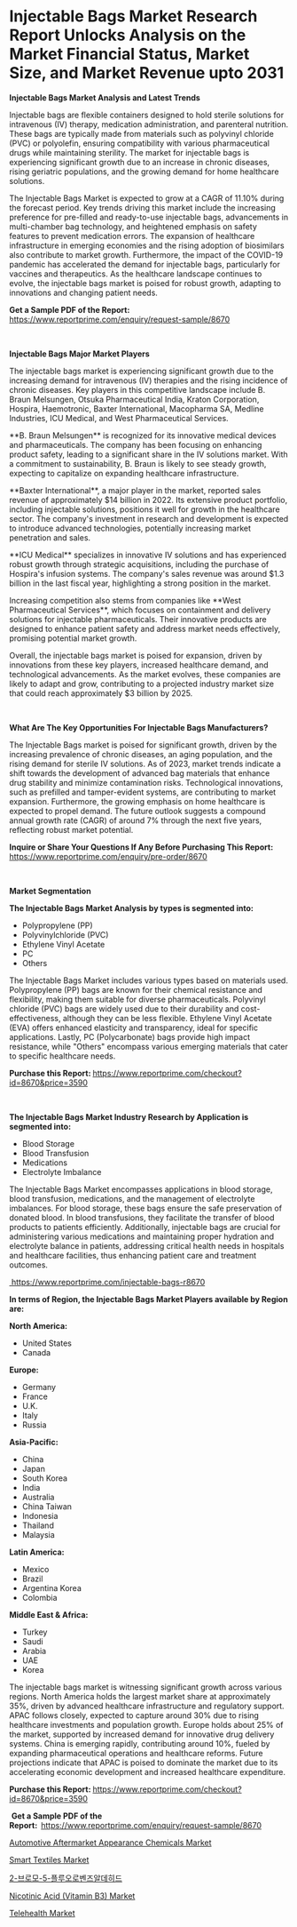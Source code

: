 <p><h1>Injectable Bags Market Research Report Unlocks Analysis on the Market Financial Status, Market Size, and Market Revenue upto 2031</h1></p><p><strong>Injectable Bags Market Analysis and Latest Trends</strong></p>
<p><p>Injectable bags are flexible containers designed to hold sterile solutions for intravenous (IV) therapy, medication administration, and parenteral nutrition. These bags are typically made from materials such as polyvinyl chloride (PVC) or polyolefin, ensuring compatibility with various pharmaceutical drugs while maintaining sterility. The market for injectable bags is experiencing significant growth due to an increase in chronic diseases, rising geriatric populations, and the growing demand for home healthcare solutions.</p><p>The Injectable Bags Market is expected to grow at a CAGR of 11.10% during the forecast period. Key trends driving this market include the increasing preference for pre-filled and ready-to-use injectable bags, advancements in multi-chamber bag technology, and heightened emphasis on safety features to prevent medication errors. The expansion of healthcare infrastructure in emerging economies and the rising adoption of biosimilars also contribute to market growth. Furthermore, the impact of the COVID-19 pandemic has accelerated the demand for injectable bags, particularly for vaccines and therapeutics. As the healthcare landscape continues to evolve, the injectable bags market is poised for robust growth, adapting to innovations and changing patient needs.</p></p>
<p><strong>Get a Sample PDF of the Report:&nbsp;</strong> <a href="https://www.reportprime.com/enquiry/request-sample/8670">https://www.reportprime.com/enquiry/request-sample/8670</a></p>
<p>&nbsp;</p>
<p><strong>Injectable Bags Major Market Players</strong></p>
<p><p>The injectable bags market is experiencing significant growth due to the increasing demand for intravenous (IV) therapies and the rising incidence of chronic diseases. Key players in this competitive landscape include B. Braun Melsungen, Otsuka Pharmaceutical India, Kraton Corporation, Hospira, Haemotronic, Baxter International, Macopharma SA, Medline Industries, ICU Medical, and West Pharmaceutical Services.</p><p>**B. Braun Melsungen** is recognized for its innovative medical devices and pharmaceuticals. The company has been focusing on enhancing product safety, leading to a significant share in the IV solutions market. With a commitment to sustainability, B. Braun is likely to see steady growth, expecting to capitalize on expanding healthcare infrastructure.</p><p>**Baxter International**, a major player in the market, reported sales revenue of approximately $14 billion in 2022. Its extensive product portfolio, including injectable solutions, positions it well for growth in the healthcare sector. The company's investment in research and development is expected to introduce advanced technologies, potentially increasing market penetration and sales.</p><p>**ICU Medical** specializes in innovative IV solutions and has experienced robust growth through strategic acquisitions, including the purchase of Hospira's infusion systems. The company's sales revenue was around $1.3 billion in the last fiscal year, highlighting a strong position in the market.</p><p>Increasing competition also stems from companies like **West Pharmaceutical Services**, which focuses on containment and delivery solutions for injectable pharmaceuticals. Their innovative products are designed to enhance patient safety and address market needs effectively, promising potential market growth.</p><p>Overall, the injectable bags market is poised for expansion, driven by innovations from these key players, increased healthcare demand, and technological advancements. As the market evolves, these companies are likely to adapt and grow, contributing to a projected industry market size that could reach approximately $3 billion by 2025.</p></p>
<p>&nbsp;</p>
<p><strong>What Are The Key Opportunities For Injectable Bags Manufacturers?</strong></p>
<p><p>The Injectable Bags market is poised for significant growth, driven by the increasing prevalence of chronic diseases, an aging population, and the rising demand for sterile IV solutions. As of 2023, market trends indicate a shift towards the development of advanced bag materials that enhance drug stability and minimize contamination risks. Technological innovations, such as prefilled and tamper-evident systems, are contributing to market expansion. Furthermore, the growing emphasis on home healthcare is expected to propel demand. The future outlook suggests a compound annual growth rate (CAGR) of around 7% through the next five years, reflecting robust market potential.</p></p>
<p><strong>Inquire or Share Your Questions If Any Before Purchasing This Report:</strong> <a href="https://www.reportprime.com/enquiry/pre-order/8670">https://www.reportprime.com/enquiry/pre-order/8670</a></p>
<p>&nbsp;</p>
<p><strong>Market Segmentation</strong></p>
<p><strong>The Injectable Bags Market Analysis by types is segmented into:</strong></p>
<p><ul><li>Polypropylene (PP)</li><li>Polyvinylchloride (PVC)</li><li>Ethylene Vinyl Acetate</li><li>PC</li><li>Others</li></ul></p>
<p><p>The Injectable Bags Market includes various types based on materials used. Polypropylene (PP) bags are known for their chemical resistance and flexibility, making them suitable for diverse pharmaceuticals. Polyvinyl chloride (PVC) bags are widely used due to their durability and cost-effectiveness, although they can be less flexible. Ethylene Vinyl Acetate (EVA) offers enhanced elasticity and transparency, ideal for specific applications. Lastly, PC (Polycarbonate) bags provide high impact resistance, while "Others" encompass various emerging materials that cater to specific healthcare needs.</p></p>
<p><strong>Purchase this Report:&nbsp;</strong><a href="https://www.reportprime.com/checkout?id=8670&price=3590">https://www.reportprime.com/checkout?id=8670&price=3590</a></p>
<p>&nbsp;</p>
<p><strong>The Injectable Bags Market Industry Research by Application is segmented into:</strong></p>
<p><ul><li>Blood Storage</li><li>Blood Transfusion</li><li>Medications</li><li>Electrolyte Imbalance</li></ul></p>
<p><p>The Injectable Bags Market encompasses applications in blood storage, blood transfusion, medications, and the management of electrolyte imbalances. For blood storage, these bags ensure the safe preservation of donated blood. In blood transfusions, they facilitate the transfer of blood products to patients efficiently. Additionally, injectable bags are crucial for administering various medications and maintaining proper hydration and electrolyte balance in patients, addressing critical health needs in hospitals and healthcare facilities, thus enhancing patient care and treatment outcomes.</p></p>
<p><a href="https://www.reportprime.com/injectable-bags-r8670">&nbsp;https://www.reportprime.com/injectable-bags-r8670</a></p>
<p><strong>In terms of Region, the Injectable Bags Market Players available by Region are:</strong></p>
<p>
    <p> <strong> North America: </strong>
        <ul>
            <li>United States</li>
            <li>Canada</li>
        </ul>
        </p> 
    <p> <strong> Europe: </strong>
        <ul>
            <li>Germany</li>
            <li>France</li>
            <li>U.K.</li>
            <li>Italy</li>
            <li>Russia</li>
        </ul>
        </p> 
    <p> <strong> Asia-Pacific: </strong>
        <ul>
            <li>China</li>
            <li>Japan</li>
            <li>South Korea</li>
            <li>India</li>
            <li>Australia</li>
            <li>China Taiwan</li>
            <li>Indonesia</li>
            <li>Thailand</li>
            <li>Malaysia</li>
        </ul>
        </p> 
    <p> <strong> Latin America: </strong>
        <ul>
            <li>Mexico</li>
            <li>Brazil</li>
            <li>Argentina Korea</li>
            <li>Colombia</li>
        </ul>
        </p> 
    <p> <strong> Middle East & Africa: </strong>
        <ul>
            <li>Turkey</li>
            <li>Saudi</li>
            <li>Arabia</li>
            <li>UAE</li>
            <li>Korea</li>
        </ul>
    </p>
    </p>
<p><p>The injectable bags market is witnessing significant growth across various regions. North America holds the largest market share at approximately 35%, driven by advanced healthcare infrastructure and regulatory support. APAC follows closely, expected to capture around 30% due to rising healthcare investments and population growth. Europe holds about 25% of the market, supported by increased demand for innovative drug delivery systems. China is emerging rapidly, contributing around 10%, fueled by expanding pharmaceutical operations and healthcare reforms. Future projections indicate that APAC is poised to dominate the market due to its accelerating economic development and increased healthcare expenditure.</p></p>
<p><strong>Purchase this Report: </strong><a href="https://www.reportprime.com/checkout?id=8670&price=3590">https://www.reportprime.com/checkout?id=8670&price=3590</a></p>
<p>&nbsp;<strong>Get a Sample PDF of the Report:&nbsp;&nbsp;</strong><a href="https://www.reportprime.com/enquiry/request-sample/8670">https://www.reportprime.com/enquiry/request-sample/8670</a></p>
<p><strong></strong></p>
<p><p><a href="https://medium.com/@javooyce546456/the-automotive-aftermarket-appearance-chemicals-market-prioritizes-cost-control-and-efficiency-2d3638e20e1f">Automotive Aftermarket Appearance Chemicals Market</a></p><p><a href="https://medium.com/@javooyce546456/the-comprehensive-smart-textiles-market-research-report-is-essential-for-understanding-current-0de9698bf0a3">Smart Textiles Market</a></p><p><a href="https://medium.com/@czbtzkwc9/%EC%84%B8%EA%B3%84-2-bromo-5-fluorobenzaldehyde-market-%EC%9D%80-2024%EC%97%90%EC%84%9C-2031%EB%A1%9C-%EC%97%B0%ED%8F%89%EA%B7%A0-%EC%A6%9D%EA%B0%80%EC%9C%A8%EC%9D%84-%EB%B3%B4%EC%9D%BC-%EA%B2%83%EC%9C%BC%EB%A1%9C-%EC%98%88%EC%83%81%EB%90%A9%EB%8B%88%EB%8B%A4-abdecc28f40d">2-브로모-5-플루오로벤즈알데히드</a></p><p><a href="https://issuu.com/reportprime-2/docs/nicotinic-acid-vitamin-b3-market-si_fde2b1d40fa35e">Nicotinic Acid (Vitamin B3) Market</a></p><p><a href="https://www.linkedin.com/pulse/telehealth-market-analysis-report-global-insights-region-okfee?trackingId=ZLMeSvQFQ2CTO4HbXQh55w%3D%3D">Telehealth Market</a></p></p>